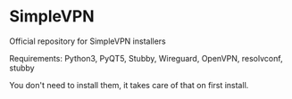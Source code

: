 # SimpleVPN
Official repository for SimpleVPN installers

Requirements:
Python3, PyQT5, Stubby, Wireguard, OpenVPN, resolvconf, stubby

You don't need to install them, it takes care of that on first install. 
